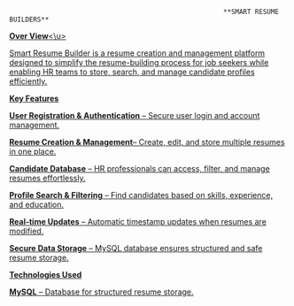                                                           **SMART RESUME BUILDERS**
                                                                   
<u>**Over View**<\u>   

Smart Resume Builder is a resume creation and management platform designed to simplify the resume-building process for job seekers while enabling HR teams to store, search, and manage candidate profiles efficiently.

**Key Features**

 **User Registration & Authentication** – Secure user login and account management.

**Resume Creation & Management**– Create, edit, and store multiple resumes in one place.

**Candidate Database** – HR professionals can access, filter, and manage resumes effortlessly.

**Profile Search & Filtering** – Find candidates based on skills, experience, and education.

**Real-time Updates** – Automatic timestamp updates when resumes are modified.

**Secure Data Storage** – MySQL database ensures structured and safe resume storage.

**Technologies Used**

**MySQL** – Database for structured resume storage.
